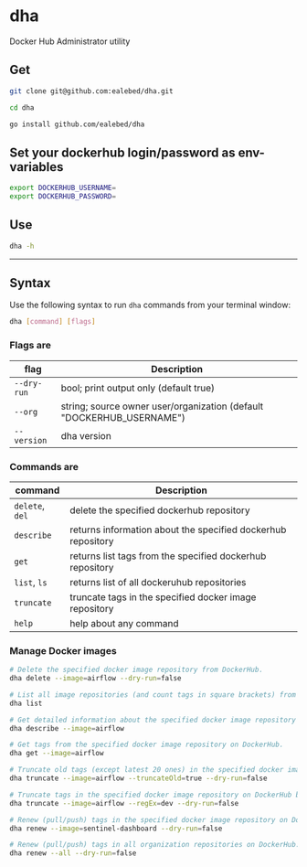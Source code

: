 # dha

Docker Hub Administrator utility

## Get

```bash
git clone git@github.com:ealebed/dha.git
```

```bash
cd dha
```

```bash
go install github.com/ealebed/dha
```

## Set your dockerhub login/password as env-variables
```bash
export DOCKERHUB_USERNAME=
export DOCKERHUB_PASSWORD=
```

## Use

```bash
dha -h
```

---

## Syntax

Use the following syntax to run `dha` commands from your terminal window:

```bash
dha [command] [flags]
```

### Flags are

| flag | Description |
| ----------- | ------------ |
| `--dry-run` | bool; print output only (default true) |
| `--org` | string; source owner user/organization (default "DOCKERHUB_USERNAME") |
| `--version` | dha version |

### Commands are

| command | Description |
| ----------- | ------------ |
| `delete`, `del` | delete the specified dockerhub repository |
| `describe` | returns information about the specified dockerhub repository |
| `get` | returns list tags from the specified dockerhub repository |
| `list`, `ls` | returns list of all dockeruhub repositories |
| `truncate` | truncate tags in the specified docker image repository |
| `help` | help about any command |

### Manage Docker images

```bash
# Delete the specified docker image repository from DockerHub.
dha delete --image=airflow --dry-run=false

# List all image repositories (and count tags in square brackets) from DockerHub.
dha list

# Get detailed information about the specified docker image repository on DockerHub.
dha describe --image=airflow

# Get tags from the specified docker image repository on DockerHub.
dha get --image=airflow

# Truncate old tags (except latest 20 ones) in the specified docker image repository on DockerHub.
dha truncate --image=airflow --truncateOld=true --dry-run=false

# Truncate tags in the specified docker image repository on DockerHub by regEx.
dha truncate --image=airflow --regEx=dev --dry-run=false

# Renew (pull/push) tags in the specified docker image repository on DockerHub.
dha renew --image=sentinel-dashboard --dry-run=false

# Renew (pull/push) tags in all organization repositories on DockerHub.
dha renew --all --dry-run=false
```

